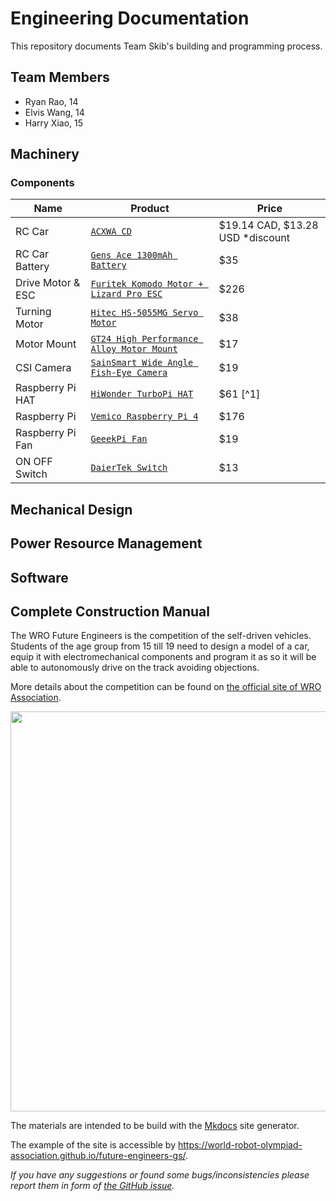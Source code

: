 # Engineering Documentation

This repository documents Team Skib's building and programming process.


## Team Members

- Ryan Rao, 14
- Elvis Wang, 14
- Harry Xiao, 15

## Machinery 
### Components
| Name | Product | Price |
| ----------- | ----------- | ----------- |
| RC Car | [`ACXWA CD`](https://www.canadahobbies.ca/product/hobby-brands/carisma-rc/gt24-124th-4wd-toyota-celica-gt-four-st185-wrc/)  | $19.14 CAD, $13.28 USD *discount|
| RC Car Battery | [`Gens Ace 1300mAh Battery`](https://www.adrenalinehobby.c1om/products/gens-ace-g-tech-1300mah-2s-7-4v-25c-lipo-deans-plug) | $35 | 
| Drive Motor & ESC | [`Furitek Komodo Motor + Lizard Pro ESC`](https://www.xtremerc.ca/products/furitek-scx24-stinger-brushless-power-system-w-1212-3450kv-brushless-motor?_pos=1&amp;_sid=cf7c35a05&amp;_ss=r) | $226 |
| Turning Motor | [`Hitec HS-5055MG Servo Motor`](https://ca.robotshop.com/products/hs-5055mg-metal-gear-micro-servo-motor?srsltid=AfmBOopv8Z7LoCVOEqe16w05ZV-R78dNmy7dappldIxZiQzCJroxcssFc2Y) | $38 |
| Motor Mount | [`GT24 High Performance Alloy Motor Mount`](https://carisma-shop.com/products/gt24-alum-motor-mount) | $17 |
| CSI Camera | [`SainSmart Wide Angle Fish-Eye Camera`](https://www.amazon.ca/SainSmart-Fish-Eye-Camera-Raspberry-Arduino/dp/B00N1YJKFS/ref=sr_1_5) | $19 |
| Raspberry Pi HAT | [`HiWonder TurboPi HAT`](https://www.hiwonder.com/collections/raspberrypi-bionic-robot/products/turbopi?variant=40112905388119) | $61 [^1] |
| Raspberry Pi | [`Vemico Raspberry Pi 4`](https://www.amazon.ca/Vemico-Raspberry-Kit-Heatsinks-Screwdriver/dp/B09WXRCYL4/ref=sr_1_3) | $176 |
| Raspberry Pi Fan | [`GeeekPi Fan`](https://www.amazon.ca/dp/B07C9H9LJN?psc=1&ref=ppx_yo2ov_dt_b_product_details) | $19 |
| ON OFF Switch | [`DaierTek Switch`](https://a.co/d/05vnrpJD) | $13 |



## Mechanical Design



## Power Resource Management


## Software

## Complete Construction Manual


The WRO Future Engineers is the competition of the self-driven vehicles. Students of the age group from 15 till 19 need to design a model of a car, equip it with electromechanical components and program it as so it will be able to autonomously drive on the track avoiding objections.

More details about the competition can be found on [the official site of WRO Association](https://wro-association.org/competition/new-competition-formats/future-engineers).

<img src="docs/img/fe-map.png" width="640">

The materials are intended to be build with the [Mkdocs](https://www.mkdocs.org/) site generator.

The example of the site is accessible by https://world-robot-olympiad-association.github.io/future-engineers-gs/.

_If you have any suggestions or found some bugs/inconsistencies please report them in form of [the GitHub issue](https://github.com/World-Robot-Olympiad-Association/future-engineers-gs/issues/new)._
